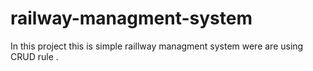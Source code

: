 # railway-managment-system
In this project this is simple  raillway managment system were are using CRUD rule .  
